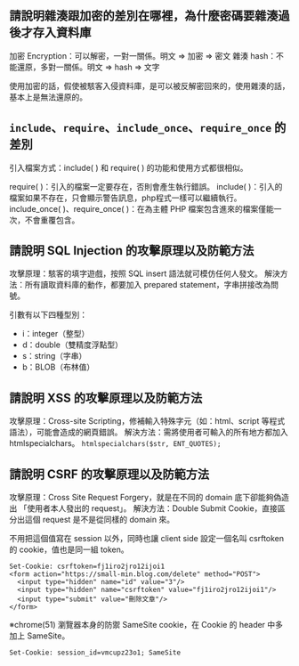 ## 請說明雜湊跟加密的差別在哪裡，為什麼密碼要雜湊過後才存入資料庫
加密 Encryption：可以解密，一對一關係。明文 => 加密 => 密文
雜湊 hash：不能還原，多對一關係。明文 => hash => 文字

使用加密的話，假使被駭客入侵資料庫，是可以被反解密回來的，使用雜湊的話，基本上是無法還原的。


## `include`、`require`、`include_once`、`require_once` 的差別

引入檔案方式：include( ) 和 require( ) 的功能和使用方式都很相似。

require( )：引入的檔案一定要存在，否則會產生執行錯誤。
include( )：引入的檔案如果不存在，只會顯示警告訊息，php程式一樣可以繼續執行。
include_once( )、require_once( )：在為主體 PHP 檔案包含進來的檔案僅能一次，不會重覆包含。

## 請說明 SQL Injection 的攻擊原理以及防範方法
攻擊原理：駭客的填字遊戲，按照 SQL insert 語法就可模仿任何人發文。
解決方法：所有讀取資料庫的動作，都要加入 prepared statement，字串拼接改為問號。

引數有以下四種型別：
- i：integer（整型）
- d：double（雙精度浮點型）
- s：string（字串）
- b：BLOB（布林值）

## 請說明 XSS 的攻擊原理以及防範方法
攻擊原理：Cross-site Scripting，修補輸入特殊字元（如：html、script 等程式語法），可能會造成的網頁錯誤。
解決方法：需將使用者可輸入的所有地方都加入 htmlspecialchars。
`htmlspecialchars($str, ENT_QUOTES);`

## 請說明 CSRF 的攻擊原理以及防範方法
攻擊原理：Cross Site Request Forgery，就是在不同的 domain 底下卻能夠偽造出 「使用者本人發出的 request」。
解決方法：Double Submit Cookie，直接區分出這個 request 是不是從同樣的 domain 來。

不用把這個值寫在 session 以外，同時也讓 client side 設定一個名叫 csrftoken 的 cookie，值也是同一組 token。
```
Set-Cookie: csrftoken=fj1iro2jro12ijoi1
<form action="https://small-min.blog.com/delete" method="POST">
  <input type="hidden" name="id" value="3"/>
  <input type="hidden" name="csrftoken" value="fj1iro2jro12ijoi1"/>
  <input type="submit" value="刪除文章"/>
</form>
```

※chrome(51) 瀏覽器本身的防禦
SameSite cookie，在 Cookie 的 header 中多加上 SameSite。
```
Set-Cookie: session_id=vmcupz23o1; SameSite
```
